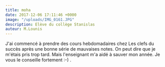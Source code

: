 ```yaml
---
title: moha
date: 2017-12-06 17:11:46 +0000
image: "/uploads/IMG_0161.JPG"
description: Elève du collège Stanislas
auteur: M.Lounis
---
```

J'ai commencé à prendre des cours hebdomadaires chez Les clefs du succès  après une bonne série de mauvaises notes. On peut dire que je m'étais pris trop tard. Mais l'enseignant m'a aidé à sauver mon année. Je vous le conseille fortement :-) . 